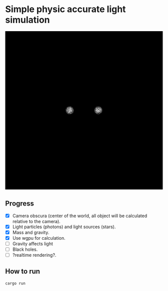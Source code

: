# Simple physic accurate light simulation

![Render result](out.png)

## Progress
- [x] Camera obscura (center of the world, all object will be calculated relative to the camera).
- [x] Light particles (photons) and light sources (stars).
- [x] Mass and gravity.
- [x] Use wgpu for calculation.
- [ ] Gravity affects light
- [ ] Black holes.
- [ ] ?realtime rendering?.

## How to run
```bash
cargo run
```
